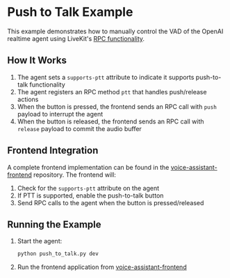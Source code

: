 # Push to Talk Example

This example demonstrates how to manually control the VAD of the OpenAI realtime agent using LiveKit's [RPC functionality](https://docs.livekit.io/home/client/data/rpc/).

## How It Works

1. The agent sets a `supports-ptt` attribute to indicate it supports push-to-talk functionality
2. The agent registers an RPC method `ptt` that handles push/release actions
3. When the button is pressed, the frontend sends an RPC call with `push` payload to interrupt the agent
4. When the button is released, the frontend sends an RPC call with `release` payload to commit the audio buffer

## Frontend Integration

A complete frontend implementation can be found in the [voice-assistant-frontend](https://github.com/livekit-examples/voice-assistant-frontend) repository. The frontend will:

1. Check for the `supports-ptt` attribute on the agent
2. If PTT is supported, enable the push-to-talk button
3. Send RPC calls to the agent when the button is pressed/released

## Running the Example

1. Start the agent:
   ```bash
   python push_to_talk.py dev
   ```

2. Run the frontend application from [voice-assistant-frontend](https://github.com/livekit-examples/voice-assistant-frontend)
